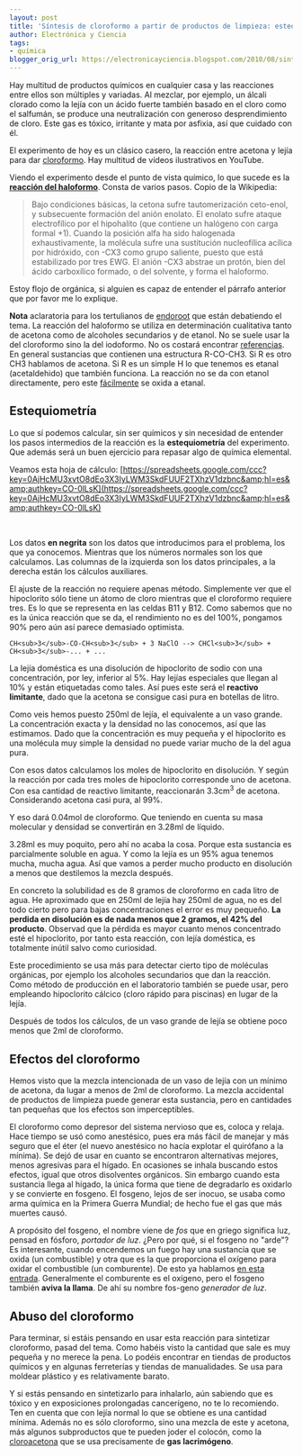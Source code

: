 ```yaml
---
layout: post
title: 'Síntesis de cloroformo a partir de productos de limpieza: estequiometría'
author: Electrónica y Ciencia
tags:
- química
blogger_orig_url: https://electronicayciencia.blogspot.com/2010/08/sintesis-de-cloroformo-partir-de.html
---
```


Hay multitud de productos químicos en cualquier casa y las reacciones entre ellos son múltiples y variadas. Al mezclar, por ejemplo, un álcali clorado como la lejía con un ácido fuerte también basado en el cloro como el salfumán, se produce una neutralización con generoso desprendimiento de cloro. Este gas es tóxico, irritante y mata por asfixia, así que cuidado con él.

El experimento de hoy es un clásico casero, la reacción entre acetona y lejía para dar [cloroformo](http://www.insht.es/InshtWeb/Contenidos/Documentacion/TextosOnline/Valores_Limite/Doc_Toxicologica/FicherosSerie2/DLEP%2026.pdf). Hay multitud de vídeos ilustrativos en YouTube.

Viendo el experimento desde el punto de vista químico, lo que sucede es la [<b>reacción del haloformo</b>](http://es.wikipedia.org/wiki/Reacci%C3%B3n_del_haloformo). Consta de varios pasos. Copio de la Wikipedia:

> Bajo condiciones básicas, la cetona sufre tautomerización ceto-enol, y subsecuente formación del anión enolato. El enolato sufre ataque electrofílico por el hipohalito (que contiene un halógeno con carga formal +1). Cuando la posición alfa ha sido halogenada exhaustivamente, la molécula sufre una sustitución nucleofílica acílica por hidróxido, con -CX3 como grupo saliente, puesto que está estabilizado por tres EWG. El anión -CX3 abstrae un protón, bien del ácido carboxílico formado, o del solvente, y forma el haloformo.

Estoy flojo de orgánica, si alguien es capaz de entender el párrafo anterior que por favor me lo explique.

**Nota** aclaratoria para los tertulianos de [endoroot](http://www.endoroot.com/modules/newbb/viewtopic.php?topic_id=3154&amp;forum=4&amp;post_id=31258)  que están debatiendo el tema. La reacción del haloformo se utiliza en  determinación cualitativa tanto de acetona como de alcoholes secundarios  y de etanol. No se suele usar la del cloroformo sino la del iodoformo.  No os costará encontrar [referencias](http://www.google.com/search?q=ethanol+iodoform).  En general sustancias que contienen una estructura R-CO-CH3. Si R es  otro CH3 hablamos de acetona. Si R es un simple H lo que tenemos es  etanal (acetaldehido) que también funciona. La reacción no se da con  etanol directamente, pero este [fácilmente](http://www.chemguide.co.uk/organicprops/alcohols/chi3flowoh.gif) se oxida a etanal.

## Estequiometría

Lo que sí podemos calcular, sin ser químicos y sin necesidad de entender los pasos intermedios de la reacción es la **estequiometría** del experimento. Que además será un buen ejercicio para repasar algo de química elemental.

Veamos esta hoja de cálculo:  [https://spreadsheets.google.com/ccc?key=0AjHcMU3xvtO8dEo3X3IyLWM3SkdFUUF2TXhzV1dzbnc&amp;hl=es&amp;authkey=CO-0lLsK](https://spreadsheets.google.com/ccc?key=0AjHcMU3xvtO8dEo3X3IyLWM3SkdFUUF2TXhzV1dzbnc&amp;hl=es&amp;authkey=CO-0lLsK)

[<br>](https://spreadsheets.google.com/pub?key=0AjHcMU3xvtO8dEo3X3IyLWM3SkdFUUF2TXhzV1dzbnc&amp;hl=es&amp;single=true&amp;gid=0&amp;output=html)

Los datos **en negrita** son los datos que introducimos para el problema, los que ya conocemos. Mientras que los números normales son los que calculamos. Las columnas de la izquierda son los datos principales, a la derecha están los cálculos auxiliares.

El ajuste de la reacción no requiere apenas método. Simplemente ver que el hipoclorito sólo tiene un átomo de cloro mientras que el cloroformo requiere tres. Es lo que se representa en las celdas B11 y B12. Como sabemos que no es la única reacción que se da, el rendimiento no es del 100%, pongamos 90% pero aún así parece demasiado optimista.

    CH<sub>3</sub>-CO-CH<sub>3</sub> + 3 NaClO --> CHCl<sub>3</sub> + CH<sub>3</sub>-... + ...

La lejía doméstica es una disolución de hipoclorito de sodio con una concentración, por ley, inferior al 5%. Hay lejías especiales que llegan al 10% y están etiquetadas como tales. Así pues este será el **reactivo limitante**, dado que la acetona se consigue casi pura en botellas de litro.

Como veis hemos puesto 250ml de lejía, el equivalente a un vaso grande. La concentración exacta y la densidad no las conocemos, así que las estimamos. Dado que la concentración es muy pequeña y el hipoclorito es una molécula muy simple la densidad no puede variar mucho de la del agua pura.

Con esos datos calculamos los moles de hipoclorito en disolución. Y según la reacción por cada tres moles de hipoclorito corresponde uno de acetona. Con esa cantidad de reactivo limitante, reaccionarán 3.3cm<sup>3</sup> de acetona. Considerando acetona casi pura, al 99%.

Y eso dará 0.04mol de cloroformo. Que teniendo en cuenta su masa molecular y densidad se convertirán en 3.28ml de líquido.

3.28ml es muy poquito, pero ahí no acaba la cosa. Porque esta sustancia es parcialmente soluble en agua. Y como la lejía es un 95% agua tenemos mucha, mucha agua. Así que vamos a perder mucho producto en disolución a menos que destilemos la mezcla después.

En concreto la solubilidad es de 8 gramos de cloroformo en cada litro de agua. He aproximado que en 250ml de lejía hay 250ml de agua, no es del todo cierto pero para bajas concentraciones el error es muy pequeño. **La perdida en disolución es de nada menos que 2 gramos, el 42% del producto**. Observad que la pérdida es mayor cuanto menos concentrado esté el hipoclorito, por tanto esta reacción, con lejía doméstica, es totalmente inútil salvo como curiosidad.

Este procedimiento se usa más para detectar cierto tipo de moléculas orgánicas, por ejemplo los alcoholes secundarios que dan la reacción. Como método de producción en el laboratorio también se puede usar, pero empleando hipoclorito cálcico (cloro rápido para piscinas) en lugar de la lejía.

Después de todos los cálculos, de un vaso grande de lejía se obtiene poco menos que 2ml de cloroformo.

## Efectos del cloroformo

Hemos visto que la mezcla intencionada de un vaso de lejía con un mínimo de acetona, da lugar a menos de 2ml de cloroformo. La mezcla accidental de productos de limpieza puede generar esta sustancia, pero en cantidades tan pequeñas que los efectos son imperceptibles.

El cloroformo como depresor del sistema nervioso que es, coloca y relaja. Hace tiempo se usó como anestésico, pues era más fácil de manejar y más seguro que el éter (el nuevo anestésico no hacía explotar el quirófano a la mínima). Se dejó de usar en cuanto se encontraron alternativas mejores, menos agresivas para el hígado. En ocasiones se inhala buscando estos efectos, igual que otros disolventes orgánicos. Sin embargo cuando esta sustancia llega al hígado, la única forma que tiene de degradarlo es oxidarlo y se convierte en fosgeno. El fosgeno, lejos de ser inocuo, se usaba como arma química en la Primera Guerra Mundial; de hecho fue el gas que más muertes causó.

A propósito del fosgeno, el nombre viene de *fos* que en griego significa luz, pensad en fósforo, *portador de luz*. ¿Pero por qué, si el fosgeno no "arde"? Es interesante, cuando encendemos un fuego hay una sustancia que se oxida (un combustible) y otra que es la que proporciona el oxígeno para oxidar el combustible (un comburente). De esto ya hablamos [en esta entrada](). Generalmente el comburente es el oxígeno, pero el fosgeno también **aviva la llama**. De ahí su nombre fos-geno *generador de luz*.

## Abuso del cloroformo

Para terminar, si estáis pensando en usar esta reacción para sintetizar cloroformo, pasad del tema. Como habéis visto la cantidad que sale es muy pequeña y no merece la pena. Lo podéis encontrar en tiendas de productos químicos y en algunas ferreterías y tiendas de manualidades. Se usa para moldear plástico y es relativamente barato.

Y si estás pensando en sintetizarlo para inhalarlo, aún sabiendo que es tóxico y en exposiciones prolongadas cancerígeno, no te lo recomiendo. Ten en cuenta que con lejía normal lo que se obtiene es una cantidad mínima. Además no es sólo cloroformo, sino una mezcla de este y acetona, más algunos subproductos que te pueden joder el colocón, como la [cloroacetona](http://www.insht.es/InshtWeb/Contenidos/Documentacion/FichasTecnicas/FISQ/Ficheros/701a800/nspn0760.pdf) que se usa precisamente de **gas lacrimógeno**.

